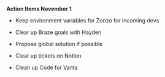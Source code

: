 **Action Items November 1** 

  

  

- Keep environment variables for Zonzo for incoming devs 

- Clear up Braze goals with Hayden 
- Propose global solution if possible 
- Clear up tickets on Notion 
- Clean up Code for Vanta